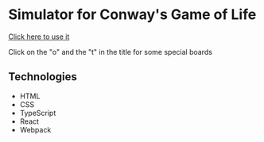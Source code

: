 # Simulator for Conway's Game of Life

<a href="https://joshuasearle.github.io/gol-sim/" target="_blank">Click here to use it</a>

Click on the "o" and the "t" in the title for some special boards

## Technologies

- HTML
- CSS
- TypeScript
- React
- Webpack
